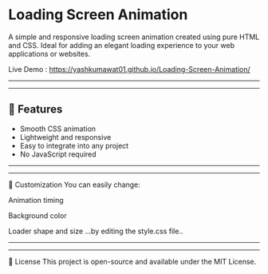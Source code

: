# Loading Screen Animation

A simple and responsive loading screen animation created using pure HTML and CSS. Ideal for adding an elegant loading experience to your web applications or websites.

Live Demo : https://yashkumawat01.github.io/Loading-Screen-Animation/
______________________________________________________________________________________________________________________________________________________________________
______________________________________________________________________________________________________________________________________________________________________

## 🚀 Features

- Smooth CSS animation
- Lightweight and responsive
- Easy to integrate into any project
- No JavaScript required
______________________________________________________________________________________________________________________________________________________________________
______________________________________________________________________________________________________________________________________________________________________

📌 Customization
You can easily change:

Animation timing

Background color

Loader shape and size
…by editing the style.css file..
______________________________________________________________________________________________________________________________________________________________________
______________________________________________________________________________________________________________________________________________________________________

📄 License
This project is open-source and available under the MIT License.
